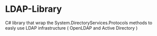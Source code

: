 LDAP-Library
============

C# library that wrap the System.DirectoryServices.Protocols methods to easly use LDAP infrastructure ( OpenLDAP and Active Directory )
